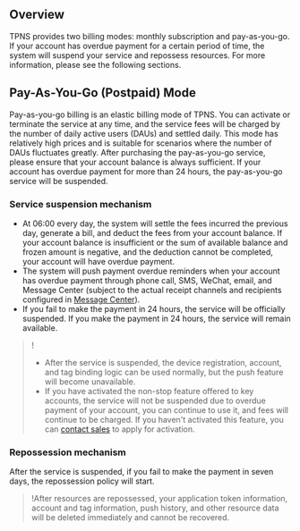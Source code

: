 ## Overview
TPNS provides two billing modes: monthly subscription and pay-as-you-go. If your account has overdue payment for a certain period of time, the system will suspend your service and repossess resources. For more information, please see the following sections.


## Pay-As-You-Go (Postpaid) Mode
Pay-as-you-go billing is an elastic billing mode of TPNS. You can activate or terminate the service at any time, and the service fees will be charged by the number of daily active users (DAUs) and settled daily. This mode has relatively high prices and is suitable for scenarios where the number of DAUs fluctuates greatly.
After purchasing the pay-as-you-go service, please ensure that your account balance is always sufficient. If your account has overdue payment for more than 24 hours, the pay-as-you-go service will be suspended.

### Service suspension mechanism
- At 06:00 every day, the system will settle the fees incurred the previous day, generate a bill, and deduct the fees from your account balance. If your account balance is insufficient or the sum of available balance and frozen amount is negative, and the deduction cannot be completed, your account will have overdue payment.
- The system will push payment overdue reminders when your account has overdue payment through phone call, SMS, WeChat, email, and Message Center (subject to the actual receipt channels and recipients configured in [Message Center](https://console.cloud.tencent.com/message/subscription)).
- If you fail to make the payment in 24 hours, the service will be officially suspended. If you make the payment in 24 hours, the service will remain available.
>!
>- After the service is suspended, the device registration, account, and tag binding logic can be used normally, but the push feature will become unavailable.
>- If you have activated the non-stop feature offered to key accounts, the service will not be suspended due to overdue payment of your account, you can continue to use it, and fees will continue to be charged. If you haven't activated this feature, you can [contact sales](https://console.cloud.tencent.com/workorder/category) to apply for activation.
>

### Repossession mechanism
After the service is suspended, if you fail to make the payment in seven days, the repossession policy will start.
>!After resources are repossessed, your application token information, account and tag information, push history, and other resource data will be deleted immediately and cannot be recovered.
